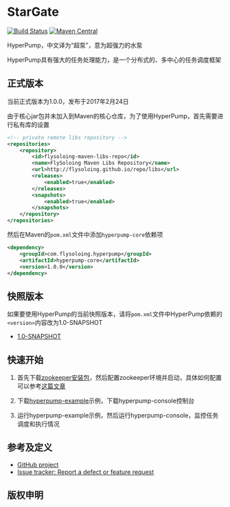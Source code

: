 # StarGate

[![Build Status](https://travis-ci.org/google/guava.svg?branch=master)](https://travis-ci.org/google/guava)
[![Maven Central](https://maven-badges.herokuapp.com/maven-central/com.google.guava/guava/badge.svg)](https://maven-badges.herokuapp.com/maven-central/com.google.guava/guava)

HyperPump，中文译为“超泵”，意为超强力的水泵

HyperPump具有强大的任务处理能力，是一个分布式的、多中心的任务调度框架

## 正式版本

当前正式版本为1.0.0，发布于2017年2月24日

由于核心jar包并未加入到Maven的核心仓库，为了使用HyperPump，首先需要进行私有库的设置

```xml
<!-- private remote libs repository -->
<repositories>
    <repository>
        <id>flysoloing-maven-libs-repo</id>
        <name>FlySoloing Maven Libs Repository</name>
        <url>http://flysoloing.github.io/repo/libs</url>
        <releases>
            <enabled>true</enabled>
        </releases>
        <snapshots>
            <enabled>true</enabled>
        </snapshots>
    </repository>
</repositories>
```

然后在Maven的`pom.xml`文件中添加`hyperpump-core`依赖项

```xml
<dependency>
    <groupId>com.flysoloing.hyperpump</groupId>
    <artifactId>hyperpump-core</artifactId>
    <version>1.0.0</version>
</dependency>
```

## 快照版本

如果要使用HyperPump的当前快照版本，请将`pom.xml`文件中HyperPump依赖的`<version>`内容改为1.0-SNAPSHOT

- [1.0-SNAPSHOT][1.0-SNAPSHOT-version]

## 快速开始

1. 首先下载[zookeeper安装包][zookeeper安装包]，然后配置zookeeper环境并启动，具体如何配置可以参考[这篇文章][zookeeper配置]

2. 下载[hyperpump-example][hyperpump-example]示例，下载hyperpump-console控制台

3. 运行hyperpump-example示例，然后运行hyperpump-console，监控任务调度和执行情况

## 参考及定义

- [GitHub project](https://github.com/google/guava)
- [Issue tracker: Report a defect or feature request](https://github.com/google/guava/issues/new)

## 版权申明

[1.0-REALEASE-version]: https://xx.com
[1.0-SNAPSHOT-version]: https://xx.com
[zookeeper安装包]: http://www.apache.org/dyn/closer.cgi/zookeeper/
[zookeeper配置]: http://coolxing.iteye.com/blog/1871009
[hyperpump-example]: https://github.com/flysoloing/repo/blob/gh-pages/libs/com/flysoloing/common/flysoloing-common/1.0-SNAPSHOT/flysoloing-common-1.0-SNAPSHOT.jar